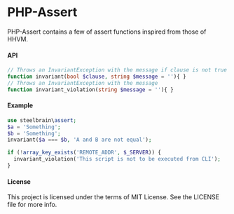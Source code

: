 PHP-Assert
=========

PHP-Assert contains a few of assert functions inspired from those of HHVM.

#### API

```php
// Throws an InvariantException with the message if clause is not true
function invariant(bool $clause, string $message = ''){ }
// Throws an InvariantException with the message
function invariant_violation(string $message = ''){ }
```

#### Example

```php
use steelbrain\assert;
$a = 'Something';
$b = 'Something';
invariant($a === $b, 'A and B are not equal');

if (!array_key_exists('REMOTE_ADDR', $_SERVER)) {
  invariant_violation('This script is not to be executed from CLI');
}
```

#### License

This project is licensed under the terms of MIT License. See the LICENSE file for more info.
